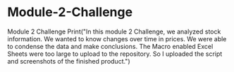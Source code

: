 # Module-2-Challenge
Module 2 Challenge
Print("In this module 2 Challenge, we analyzed stock information. We wanted to know changes over time in prices. We were able to condense the data and make conclusions. The Macro enabled Excel Sheets were too large to upload to the repository. So I uploaded the script and screenshots of the finished product.")
